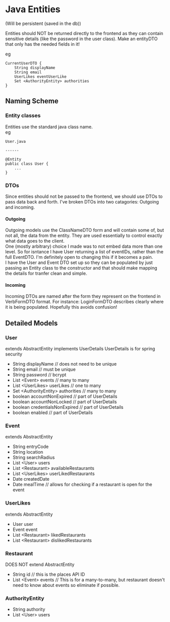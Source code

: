 # Java Entities 
(Will be persistent (saved in the db))

Entities should NOT be returned directly to the frontend as they can contain sensitive details (like the password in the user class). Make an entityDTO that only has the needed fields in it!

eg
```
CurrentUserDTO {
	String displayName
	String email
	UserLikes eventUserLike
	Set <AuthorityEntity> authorities
}
```

## Naming Scheme
### Entity classes 
Entities use the standard java class name.  
eg
```
User.java

------

@Entity
public class User {
	...
}
```

### DTOs
Since entities should not be passed to the frontend, we should use DTOs to pass data back and forth. I've broken DTOs into two catagories: Outgoing and incoming.

#### Outgoing
Outgoing models use the ClassNameDTO form and will contain some of, but not all, the data from the entity. They are used essentially to control exactly what data goes to the client.  
One (mostly arbitrary) choice I made was to not embed data more than one level. So for isntance I have User returning a list of eventIDs, rather than the full EventDTO. I'm definitely open to changing this if it becomes a pain.  
I have the User and Event DTO set up so they can be populated by just passing an Entity class to the constructor and that should make mapping the details for tranfer clean and simple.

#### Incoming 

Incoming DTOs are named after the form they represent on the frontend in VerbFormDTO format. For instance: LoginFormDTO describes clearly where it is being populated. Hopefully this avoids confusion!

## Detailed Models

### User
extends AbstractEntity implements UserDetails    UserDetails is for spring security  

- String displayName    // does not need to be unique  
- String email    // must be unique  
- String password    // bcrypt  
- List \<Event\> events    // many to many  
- List \<UserLikes\> userLikes    // one to many  
- Set \<AuthorityEntity\> authorities    // many to many  
- boolean accountNonExpired    // part of UserDetails  
- boolean accountNonLocked    // part of UserDetails  
- boolean credentialsNonExpired    // part of UserDetails  
- boolean enabled    // part of UserDetails  

### Event
extends AbstractEntity  

- String entryCode  
- String location  
- String searchRadius  
- List \<User\> users  
- List \<Restaurant\> availableRestaurants  
- List \<UserLikes\> userLikedRestaurants
- Date createdDate  
- Date mealTime   // allows for checking if a restaurant is open for the event  

### UserLikes
extends AbstractEntity  

- User user  
- Event event  
- List \<Restaurant\> likedRestaurants  
- List \<Restaurant\> dislikedRestaurants  

### Restaurant
DOES NOT extend AbstractEntity  

- String id    // this is the places API ID
- List \<Event\> events    // This is for a many-to-many, but restaurant doesn't need to know about events so eliminate if possible.  

### AuthorityEntity
- String authority  
- List \<User\> users  
